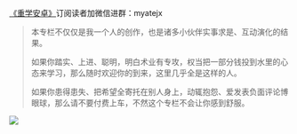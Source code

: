 [《重学安卓》](https://xiaozhuanlan.com/kunminx)订阅读者加微信进群：myatejx

> 本专栏不仅仅是我一个人的创作，也是诸多小伙伴实事求是、互动演化的结果。
>
> 如果你踏实、上进、聪明，明白术业有专攻，权当把一部分钱投到水里的心态来学习，那么随时欢迎你的到来，这里几乎全是这样的人。
> 
> 如果你患得患失、把希望全寄托在别人身上，动辄抱怨、爱发表负面评论博眼球，那么请不要付费上车，不然这个专栏不会让你感到舒服。

![](https://i.loli.net/2020/07/26/3ycJfRXujIrDTVO.jpg)

